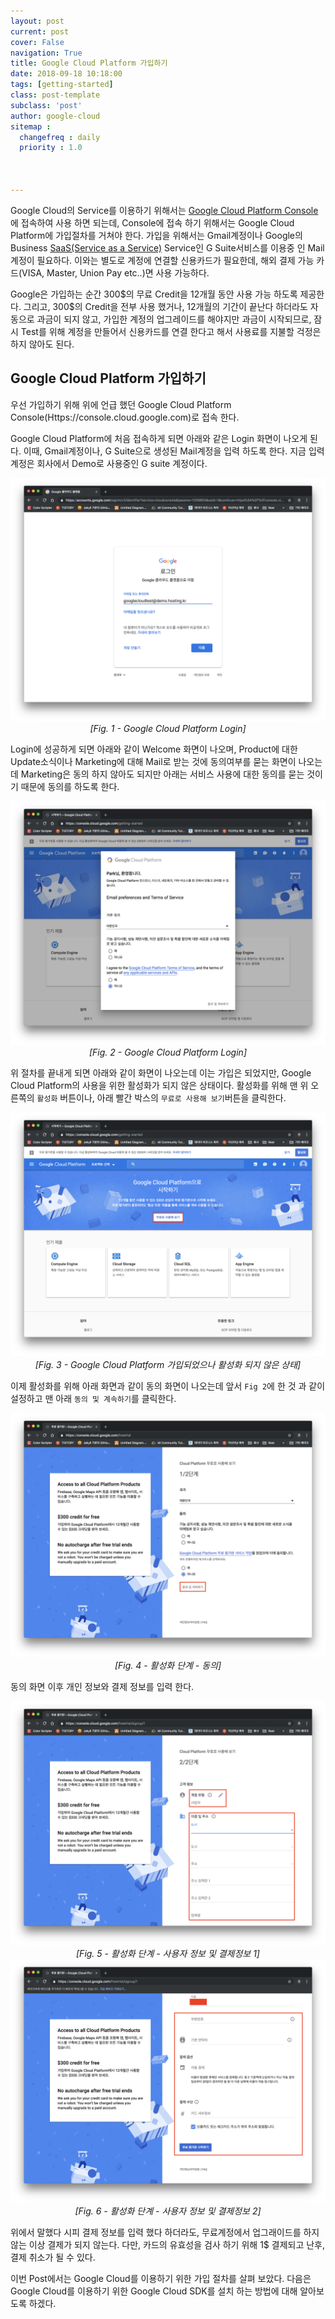 ```yaml
---
layout: post
current: post
cover: False
navigation: True
title: Google Cloud Platform 가입하기
date: 2018-09-18 10:18:00
tags: [getting-started]
class: post-template
subclass: 'post'
author: google-cloud
sitemap :
  changefreq : daily
  priority : 1.0



---
```




Google Cloud의 Service를 이용하기 위해서는 [Google Cloud Platform Console](https://console.cloud.google.com/)에 접속하여 사용 하면 되는데, Console에 접속 하기 위해서는 Google Cloud Platform에 가입절차를 거쳐야 한다. 가입을 위해서는 Gmail계정이나 Google의 Business [SaaS(Service as a Service)](https://ko.wikipedia.org/wiki/%EC%84%9C%EB%B9%84%EC%8A%A4%EB%A1%9C%EC%84%9C%EC%9D%98_%EC%86%8C%ED%94%84%ED%8A%B8%EC%9B%A8%EC%96%B4) Service인 G Suite서비스를 이용중 인 Mail계정이 필요하다. 이와는 별도로 계정에 연결할 신용카드가 필요한데, 해외 결제 가능 카드(VISA, Master, Union Pay etc..)면 사용 가능하다. 

Google은 가입하는 순간 300\$의 무료 Credit을 12개월 동안 사용 가능 하도록 제공한다. 그리고, 300\$의 Credit을 전부 사용 했거나, 12개월의 기간이 끝난다 하더라도 자동으로 과금이 되지 않고, 가입한 계정의 업그레이드를 해야지만 과금이 시작되므로, 잠시 Test를 위해 계정을 만들어서 신용카드를 연결 한다고 해서 사용료를 지불할 걱정은 하지 않아도 된다. 

## Google Cloud Platform 가입하기

우선 가입하기 위해 위에 언급 했던 Google Cloud Platform Console(Https://console.cloud.google.com)로 접속 한다.

Google Cloud Platform에 처음 접속하게 되면 아래와 같은 Login 화면이 나오게 된다. 이때, Gmail계정이나, G Suite으로 생성된 Mail계정을 입력 하도록 한다. 지금 입력 계정은 회사에서 Demo로 사용중인 G suite 계정이다. 

<center>
    <img src="../images/google-cloud-join-in/login1.png"/>
    <br/>
    <em>[Fig. 1 - Google Cloud Platform Login]</em>
</center>

Login에 성공하게 되면 아래와 같이 Welcome 화면이 나오며, Product에 대한 Update소식이나 Marketing에 대해 Mail로 받는 것에 동의여부를 묻는 화면이 나오는데 Marketing은 동의 하지 않아도 되지만 아래는 서비스 사용에 대한 동의를 묻는 것이기 때문에 동의를 하도록 한다. 

<center>
    <img src="../images/google-cloud-join-in/login2.png"/>
    <br/>
    <em>[Fig. 2 - Google Cloud Platform Login]</em>
</center>



위 절차를 끝내게 되면 아래와 같이 화면이 나오는데 이는 가입은 되었지만, Google Cloud Platform의 사용을 위한 활성화가 되지 않은 상태이다. 활성화를 위해 맨 위 오른쪽의 `활성화` 버튼이나, 아래 빨간 박스의 `무료로 사용해 보기`버튼을 클릭한다. 

<center>
    <img src="../images/google-cloud-join-in/login3.png"/>
    <br/>
    <em>[Fig. 3 - Google Cloud Platform 가입되었으나 활성화 되지 않은 상태]</em>
</center>



이제 활성화를 위해 아래 화면과 같이 동의 화면이 나오는데 앞서 `Fig 2`에 한 것 과 같이 설정하고 맨 아래 `동의 및 계속하기`를 클릭한다. 

<center>
    <img src="../images/google-cloud-join-in/join-in-1.png"/>
    <br/>
    <em>[Fig. 4 - 활성화 단계 - 동의]</em>
</center>



동의 화면 이후 개인 정보와 결제 정보를 입력 한다. 

<center>
    <img src="../images/google-cloud-join-in/join-in-2.png"/>
    <br/>
    <em>[Fig. 5 - 활성화 단계 - 사용자 정보 및 결제정보 1]</em>
</center>

<center>
    <img src="../images/google-cloud-join-in/join-in-3.png"/>
    <br/>
    <em>[Fig. 6 - 활성화 단계 - 사용자 정보 및 결제정보 2]</em>
</center>

위에서 말했다 시피 결제 정보를 입력 했다 하더라도, 무료계정에서 업그래이드를 하지 않는 이상 결제가 되지 않는다. 다만, 카드의 유효성을 검사 하기 위해 1$ 결제되고 난후, 결제 취소가 될 수 있다. 



 이번 Post에서는 Google Cloud를 이용하기 위한 가입 절차를 살펴 보았다. 다음은 Google Cloud를 이용하기 위한 Google Cloud SDK를 설치 하는 방법에 대해 알아보도록 하겠다.





